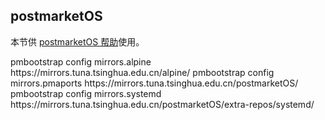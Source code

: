 ## postmarketOS

本节供 [postmarketOS 帮助](../postmarketOS/)使用。

<tmpl z-lang="bash">
pmbootstrap config mirrors.alpine https://mirrors.tuna.tsinghua.edu.cn/alpine/
pmbootstrap config mirrors.pmaports https://mirrors.tuna.tsinghua.edu.cn/postmarketOS/
pmbootstrap config mirrors.systemd https://mirrors.tuna.tsinghua.edu.cn/postmarketOS/extra-repos/systemd/
</tmpl>

